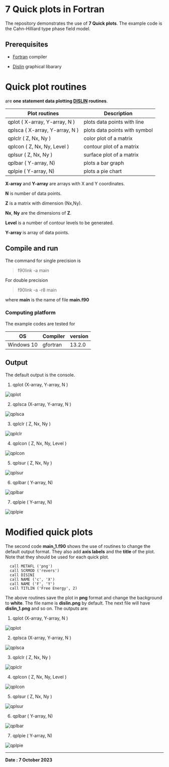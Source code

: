 # **7 Quick plots in Fortran**

The repository demonstrates the use of **7 Quick plots**. The example code is the Cahn-Hilliard type phase field model. 

## **Prerequisites**

* [Fortran](https://github.com/Shahid718/Installation_guide) compiler

* [Dislin](https://github.com/Shahid718/Installation_guide) graphical libarary

# **Quick plot routines**

are **one statement data plotting [DISLIN](https://www.dislin.de/) routines**. 

|          Plot routines           |         Description              |    
| -------------------------------  | ---------------------------------|
|   qplot  ( X-array, Y-array, N ) |   plots data points with line    |  
|   qplsca ( X-array, Y-array, N ) |   plots data points with symbol  |
|   qplclr ( Z, Nx, Ny )           |   color plot of a matrix         |
|   qplcon ( Z, Nx, Ny, Level )    |   contour plot of a matrix       |
|   qplsur ( Z, Nx, Ny )           |   surface plot of a matrix       |
|   qplbar ( Y-array, N)           |   plots a bar graph              |
|   qplpie ( Y-array, N)           |   plots a pie chart              | 


**X-array** and **Y-array** are arrays with X and Y coordinates.

**N** is number of data points.

**Z** is a matrix with dimension (Nx,Ny).

**Nx**, **Ny** are the dimensions of **Z**.

**Level** is a number of contour levels to be generated.

**Y-array** is array of data points.

## **Compile and run**

The command for single precision is
> f90link -a main

For double precision
> f90link -a -r8 main

where **main** is the name of file **main.f90**

### **Computing platform**
The example codes are tested for

| OS          |   Compiler    |   version    | 
|-------------| ------------- | -------------|
| Windows 10  |   gfortran    |    13.2.0    |  
    

## **Output**

The default output is the console.

1. qplot  (X-array, Y-array, N )

![qplot](images/qplot.PNG)

2. qplsca (X-array, Y-array, N )

![qplsca](images/qplsca.PNG)

3. qplclr ( Z, Nx, Ny ) 

![qplclr](images/qplclr.PNG)

4. qplcon ( Z, Nx, Ny, Level )

![qplcon](images/qplcon.PNG)

5. qplsur ( Z, Nx, Ny )

![qplsur](images/qplsur.PNG)

6. qplbar ( Y-array, N) 

![qplbar](images/qplbar.PNG)

7. qplpie ( Y-array, N) 

![qplpie](images/qplpie.PNG)


# **Modified quick plots**

The second code **main_1.f90** shows the use of routines to change the default output format. They also add **axis labels** and the **title** of the plot. Note that they should be used for each quick plot.

```
  call METAFL ('png')
  call SCRMOD ('revers')
  call DISINI
  call NAME ('c', 'X')
  call NAME ('F', 'Y')
  call TITLIN ('Free Energy', 2) 
```

The above routines save the plot in **png** format and change the background to **white**. The file name is **dislin.png** by default. The next file will have **dislin_1.png** and so on. The outputs are:

1. qplot  (X-array, Y-array, N )

![qplot](images/dislin.png)

2. qplsca (X-array, Y-array, N )

![qplsca](images/dislin_1.png)

3. qplclr ( Z, Nx, Ny ) 

![qplclr](images/dislin_2.png)

4. qplcon ( Z, Nx, Ny, Level )

![qplcon](images/dislin_3.png)

5. qplsur ( Z, Nx, Ny )

![qplsur](images/dislin_4.png)

6. qplbar ( Y-array, N) 

![qplbar](images/dislin_5.png)

7. qplpie ( Y-array, N) 

![qplpie](images/dislin_6.png)


---

**Date : 7 October 2023**
